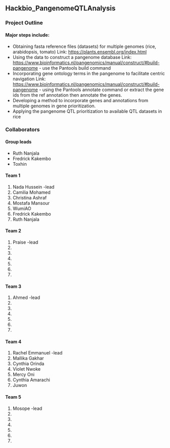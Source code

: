 ## Hackbio_PangenomeQTLAnalysis
### Project Outline
#### **Major steps include:**
* Obtaining fasta reference files (datasets) for multiple genomes (rice, arabidopsis, tomato)
Link: https://plants.ensembl.org/index.html
* Using the data to construct a pangenome database
Link: https://www.bioinformatics.nl/pangenomics/manual/construct/#build-pangenome - use the Pantools build command
* Incorporating gene ontology terms in the pangenome to facilitate centric navigation
Link: https://www.bioinformatics.nl/pangenomics/manual/construct/#build-pangenome - using the Pantools annotate command or extract the gene ids from the ref annotation then annotate the genes.
* Developing a method to incorporate genes and annotations from multiple genomes in gene prioritization.
* Applying the pangenome QTL prioritization to available QTL datasets in rice

### Collaborators
#### Group leads
* Ruth Nanjala
* Fredrick Kakembo
* Toxhin

#### Team 1     
1. Nada Hussein -lead
2. Camilia Mohamed
3. Christina Ashraf
4. Mostafa Mansour
5. WumiAO
6. Fredrick Kakembo
7. Ruth Nanjala

#### Team 2
1. Praise -lead
2.
3.
4.
5.
6.
7.

#### Team 3
1. Ahmed -lead
2.
3.
4.
5.
6.
7.

#### Team 4
1. Rachel Emmanuel -lead
2. Mallika Gakhar
3. Cynthia Orinda
4. Violet Nwoke
5. Mercy Oni
6. Cynthia Amarachi
7. Juwon

#### Team 5
1. Mosope -lead
2.
3.
4.
5.
6.
7.


